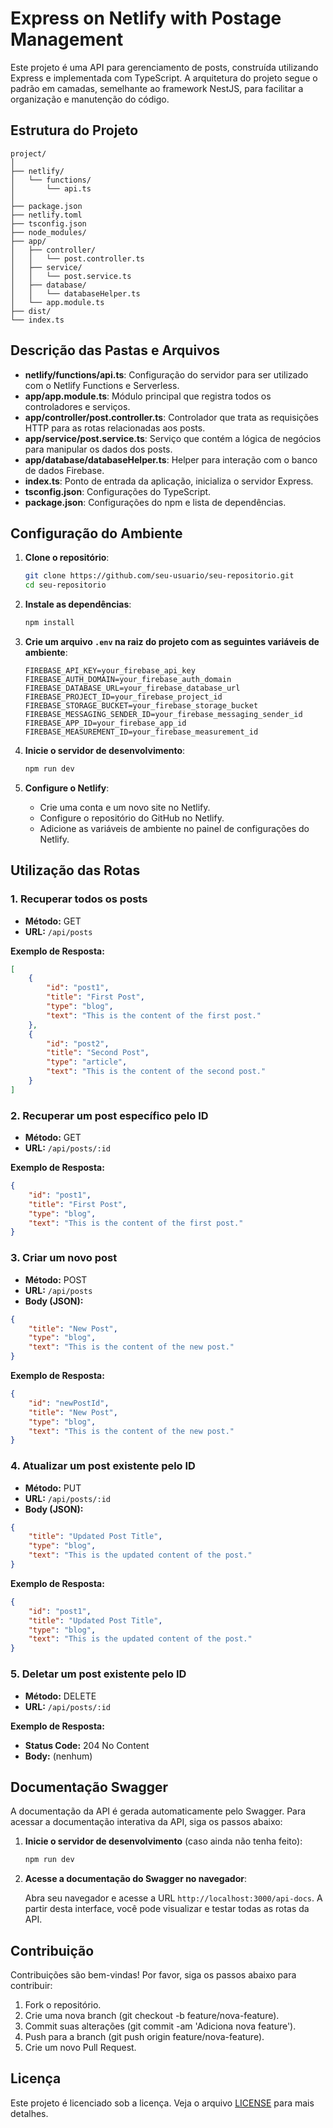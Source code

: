 
# Express on Netlify with Postage Management

Este projeto é uma API para gerenciamento de posts, construída utilizando Express e implementada com TypeScript. A arquitetura do projeto segue o padrão em camadas, semelhante ao framework NestJS, para facilitar a organização e manutenção do código.

## Estrutura do Projeto

```plaintext
project/
│
├── netlify/
│   └── functions/
│       └── api.ts
│
├── package.json
├── netlify.toml
├── tsconfig.json
├── node_modules/
├── app/
│   ├── controller/
│   │   └── post.controller.ts
│   ├── service/
│   │   └── post.service.ts
│   ├── database/
│   │   └── databaseHelper.ts
│   └── app.module.ts
├── dist/
└── index.ts
```

## Descrição das Pastas e Arquivos

- **netlify/functions/api.ts**: Configuração do servidor para ser utilizado com o Netlify Functions e Serverless.
- **app/app.module.ts**: Módulo principal que registra todos os controladores e serviços.
- **app/controller/post.controller.ts**: Controlador que trata as requisições HTTP para as rotas relacionadas aos posts.
- **app/service/post.service.ts**: Serviço que contém a lógica de negócios para manipular os dados dos posts.
- **app/database/databaseHelper.ts**: Helper para interação com o banco de dados Firebase.
- **index.ts**: Ponto de entrada da aplicação, inicializa o servidor Express.
- **tsconfig.json**: Configurações do TypeScript.
- **package.json**: Configurações do npm e lista de dependências.

## Configuração do Ambiente

1. **Clone o repositório**:

    ```bash
    git clone https://github.com/seu-usuario/seu-repositorio.git
    cd seu-repositorio
    ```

2. **Instale as dependências**:

    ```bash
    npm install
    ```

3. **Crie um arquivo `.env` na raiz do projeto com as seguintes variáveis de ambiente**:

    ```plaintext
    FIREBASE_API_KEY=your_firebase_api_key
    FIREBASE_AUTH_DOMAIN=your_firebase_auth_domain
    FIREBASE_DATABASE_URL=your_firebase_database_url
    FIREBASE_PROJECT_ID=your_firebase_project_id
    FIREBASE_STORAGE_BUCKET=your_firebase_storage_bucket
    FIREBASE_MESSAGING_SENDER_ID=your_firebase_messaging_sender_id
    FIREBASE_APP_ID=your_firebase_app_id
    FIREBASE_MEASUREMENT_ID=your_firebase_measurement_id
    ```

4. **Inicie o servidor de desenvolvimento**:

    ```bash
    npm run dev
    ```

5. **Configure o Netlify**:

    - Crie uma conta e um novo site no Netlify.
    - Configure o repositório do GitHub no Netlify.
    - Adicione as variáveis de ambiente no painel de configurações do Netlify.

## Utilização das Rotas

### 1. Recuperar todos os posts

- **Método:** GET
- **URL:** `/api/posts`

**Exemplo de Resposta:**

```json
[
    {
        "id": "post1",
        "title": "First Post",
        "type": "blog",
        "text": "This is the content of the first post."
    },
    {
        "id": "post2",
        "title": "Second Post",
        "type": "article",
        "text": "This is the content of the second post."
    }
]
```

### 2. Recuperar um post específico pelo ID

- **Método:** GET
- **URL:** `/api/posts/:id`

**Exemplo de Resposta:**

```json
{
    "id": "post1",
    "title": "First Post",
    "type": "blog",
    "text": "This is the content of the first post."
}
```

### 3. Criar um novo post

- **Método:** POST
- **URL:** `/api/posts`
- **Body (JSON):**

```json
{
    "title": "New Post",
    "type": "blog",
    "text": "This is the content of the new post."
}
```

**Exemplo de Resposta:**

```json
{
    "id": "newPostId",
    "title": "New Post",
    "type": "blog",
    "text": "This is the content of the new post."
}
```

### 4. Atualizar um post existente pelo ID

- **Método:** PUT
- **URL:** `/api/posts/:id`
- **Body (JSON):**

```json
{
    "title": "Updated Post Title",
    "type": "blog",
    "text": "This is the updated content of the post."
}
```

**Exemplo de Resposta:**

```json
{
    "id": "post1",
    "title": "Updated Post Title",
    "type": "blog",
    "text": "This is the updated content of the post."
}
```

### 5. Deletar um post existente pelo ID

- **Método:** DELETE
- **URL:** `/api/posts/:id`

**Exemplo de Resposta:**

- **Status Code:** 204 No Content
- **Body:** (nenhum)

## Documentação Swagger

A documentação da API é gerada automaticamente pelo Swagger. Para acessar a documentação interativa da API, siga os passos abaixo:

1. **Inicie o servidor de desenvolvimento** (caso ainda não tenha feito):

    ```bash
    npm run dev
    ```

2. **Acesse a documentação do Swagger no navegador**:

    Abra seu navegador e acesse a URL `http://localhost:3000/api-docs`. A partir desta interface, você pode visualizar e testar todas as rotas da API.

## Contribuição

Contribuições são bem-vindas! Por favor, siga os passos abaixo para contribuir:

1. Fork o repositório.
2. Crie uma nova branch (git checkout -b feature/nova-feature).
3. Commit suas alterações (git commit -am 'Adiciona nova feature').
4. Push para a branch (git push origin feature/nova-feature).
5. Crie um novo Pull Request.

## Licença

Este projeto é licenciado sob a licença. Veja o arquivo [LICENSE](https://github.com/marco0antonio0/API-Postage-Management) para mais detalhes.
